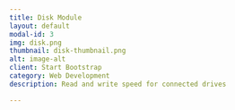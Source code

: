```yaml
---
title: Disk Module
layout: default
modal-id: 3
img: disk.png
thumbnail: disk-thumbnail.png
alt: image-alt
client: Start Bootstrap
category: Web Development
description: Read and write speed for connected drives

---
```

